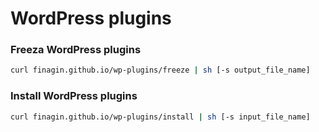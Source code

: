 # WordPress plugins

### Freeza WordPress plugins
```bash
curl finagin.github.io/wp-plugins/freeze | sh [-s output_file_name]
```

### Install WordPress plugins
```bash
curl finagin.github.io/wp-plugins/install | sh [-s input_file_name]
```
